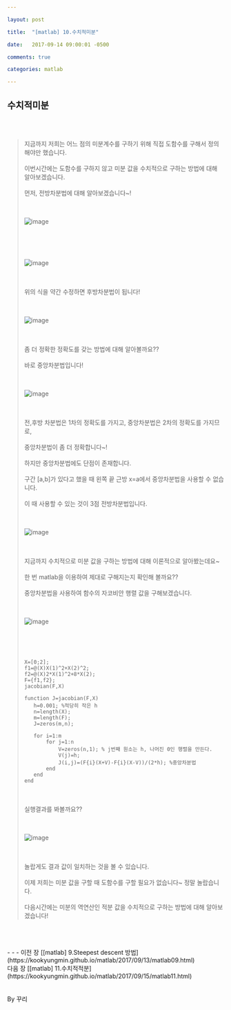 ```yaml
---

layout: post

title:  "[matlab] 10.수치적미분"

date:   2017-09-14 09:00:01 -0500

comments: true

categories: matlab

---
```


## 수치적미분

<br>
<br>

>지금까지 저희는 어느 점의 미분계수를 구하기 위해 직접 도함수를 구해서 정의해야만 했습니다.
><br>
><br>
>이번시간에는 도함수를 구하지 않고 미분 값을 수치적으로 구하는 방법에 대해 알아보겠습니다.
><br>
><br>
>먼저, 전방차분법에 대해 알아보겠습니다~!
><br>
><br>
><br>
>
>![image](/image/matlab_img/matlab_59.png)
>
><br>
><br>
><br>
>
>![image](/image/matlab_img/matlab_60.png)
>
><br>
><br>
>위의 식을 약간 수정하면 후방차분법이 됩니다!
><br>
><br>
><br>
>
>![image](/image/matlab_img/matlab_61.png)
>
><br>
><br>
>좀 더 정확한 정확도를 갖는 방법에 대해 알아볼까요??
><br>
><br>
>바로 중앙차분법입니다!
><br>
><br>
><br>
>
>![image](/image/matlab_img/matlab_62.png)
>
><br>
><br>
>전,후방 차분법은 1차의 정확도를 가지고, 중앙차분법은 2차의 정확도를 가지므로,
><br>
><br>
>중앙차분법이 좀 더 정확합니다~!
><br>
><br>
>하지만 중앙차분법에도 단점이 존재합니다.
><br>
><br>
>구간 [a,b]가 있다고 했을 때 왼쪽 끝 근방 x=a에서 중앙차분법을 사용할 수 없습니다.
><br>
><br>
>이 때 사용할 수 있는 것이 3점 전방차분법입니다. 
><br>
><br>
><br>
>
>![image](/image/matlab_img/matlab_63.png)
>
><br>
><br>
>지금까지 수치적으로 미분 값을 구하는 방법에 대해 이론적으로 알아봤는데요~
><br>
><br>
>한 번 matlab을 이용하여 제대로 구해지는지 확인해 볼까요??
><br>
><br>
>중앙차분법을 사용하여 함수의 자코비안 행렬 값을 구해보겠습니다.
><br>
><br>
><br>
>
>![image](/image/matlab_img/matlab_64.png)
>
><br>
><br>
><br>
>
>```
>X=[0;2];
>f1=@(X)X(1)^2+X(2)^2;
>f2=@(X)2*X(1)^2+8*X(2);
>F={f1,f2};
>jacobian(F,X)
>
>function J=jacobian(F,X)
>    h=0.001; %적당히 작은 h
>    n=length(X);
>    m=length(F);
>    J=zeros(m,n);
>
>    for i=1:m
>        for j=1:n
>            V=zeros(n,1); % j번째 원소는 h, 나머진 0인 행렬을 만든다.
>            V(j)=h;
>            J(i,j)=(F{i}(X+V)-F{i}(X-V))/(2*h); %중앙차분법
>        end
>    end
>end
>```
>
><br>
><br>
>실행결과를 봐볼까요??
><br>
><br>
><br>
>
>![image](/image/matlab_img/matlab_65.png)
>
><br>
><br>
>놀랍게도 결과 값이 일치하는 것을 볼 수 있습니다.
><br>
><br>
>이제 저희는 미분 값을 구할 때 도함수를 구할 필요가 없습니다~ 정말 놀랍습니다.
><br>
><br>
>다음시간에는 미분의 역연산인 적분 값을 수치적으로 구하는 방법에 대해 알아보겠습니다!

<br>
<br>
<br>
- - -
이전 장 [[matlab] 9.Steepest descent 방법](https://kookyungmin.github.io/matlab/2017/09/13/matlab09.html)
<br>
다음 장 [[matlab] 11.수치적적분](https://kookyungmin.github.io/matlab/2017/09/15/matlab11.html)
<br>
<br>
<br>
By 꾸리
